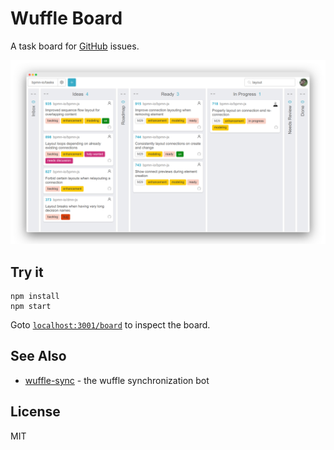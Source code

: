 # Wuffle Board

A task board for [GitHub](https://github.com) issues.

![Wuffle Screenshot](./docs/screenshot.png)


## Try it

```
npm install
npm start
```

Goto [`localhost:3001/board`](http://localhost:3001/board) to inspect the board.


## See Also

* [wuffle-sync](https://github.com/nikku/wuffle-sync) - the wuffle synchronization bot


## License

MIT